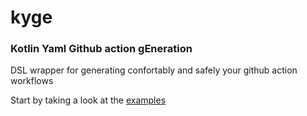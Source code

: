 # kyge

### Kotlin Yaml Github action gEneration

DSL wrapper for generating confortably and safely your github action workflows

Start by taking a look at the [examples](src/test/kotlin/on.kt)
